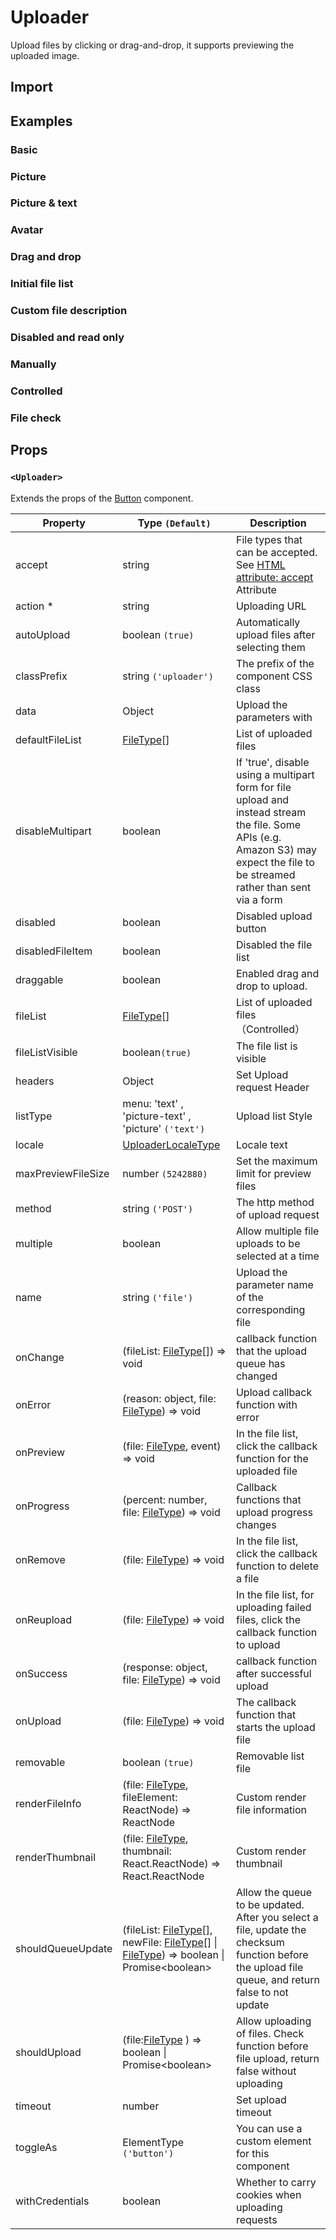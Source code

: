 # Uploader

Upload files by clicking or drag-and-drop, it supports previewing the uploaded image.

## Import

<!--{include:(components/uploader/fragments/import.md)}-->

## Examples

### Basic

<!--{include:`basic.md`}-->

### Picture

<!--{include:`picture.md`}-->

### Picture & text

<!--{include:`picture-text.md`}-->

### Avatar

<!--{include:`avatar.md`}-->

### Drag and drop

<!--{include:`drag-and-drop.md`}-->

### Initial file list

<!--{include:`file-list.md`}-->

### Custom file description

<!--{include:`file-list-custom.md`}-->

### Disabled and read only

<!--{include:`disabled.md`}-->

### Manually

<!--{include:`manually.md`}-->

### Controlled

<!--{include:`controlled.md`}-->

### File check

<!--{include:`check.md`}-->

## Props

### `<Uploader>`

Extends the props of the [Button](/components/button/) component.

| Property           | Type `(Default)`                                                                                                             | Description                                                                                                                                                                      |
| ------------------ | ---------------------------------------------------------------------------------------------------------------------------- | -------------------------------------------------------------------------------------------------------------------------------------------------------------------------------- |
| accept             | string                                                                                                                       | File types that can be accepted. See [HTML attribute: accept](https://developer.mozilla.org/en-US/docs/Web/HTML/Attributes/accept) Attribute                                     |
| action \*          | string                                                                                                                       | Uploading URL                                                                                                                                                                    |
| autoUpload         | boolean `(true)`                                                                                                             | Automatically upload files after selecting them                                                                                                                                  |
| classPrefix        | string `('uploader')`                                                                                                        | The prefix of the component CSS class                                                                                                                                            |
| data               | Object                                                                                                                       | Upload the parameters with                                                                                                                                                       |
| defaultFileList    | [FileType][file][]                                                                                                           | List of uploaded files                                                                                                                                                           |
| disableMultipart   | boolean                                                                                                                      | If 'true', disable using a multipart form for file upload and instead stream the file. Some APIs (e.g. Amazon S3) may expect the file to be streamed rather than sent via a form |
| disabled           | boolean                                                                                                                      | Disabled upload button                                                                                                                                                           |
| disabledFileItem   | boolean                                                                                                                      | Disabled the file list                                                                                                                                                           |
| draggable          | boolean                                                                                                                      | Enabled drag and drop to upload.                                                                                                                                                 |
| fileList           | [FileType][file][]                                                                                                           | List of uploaded files （Controlled）                                                                                                                                            |
| fileListVisible    | boolean`(true)`                                                                                                              | The file list is visible                                                                                                                                                         |
| headers            | Object                                                                                                                       | Set Upload request Header                                                                                                                                                        |
| listType           | menu: 'text' , 'picture-text' , 'picture' `('text')`                                                                         | Upload list Style                                                                                                                                                                |
| locale             | [UploaderLocaleType](/guide/i18n/#uploader)                                                                                  | Locale text                                                                                                                                                                      |
| maxPreviewFileSize | number `(5242880)`                                                                                                           | Set the maximum limit for preview files                                                                                                                                          |
| method             | string `('POST')`                                                                                                            | The http method of upload request                                                                                                                                                |
| multiple           | boolean                                                                                                                      | Allow multiple file uploads to be selected at a time                                                                                                                             |
| name               | string `('file')`                                                                                                            | Upload the parameter name of the corresponding file                                                                                                                              |
| onChange           | (fileList: [FileType][file][]) => void                                                                                       | callback function that the upload queue has changed                                                                                                                              |
| onError            | (reason: object, file: [FileType][file]) => void                                                                             | Upload callback function with error                                                                                                                                              |
| onPreview          | (file: [FileType][file], event) => void                                                                                      | In the file list, click the callback function for the uploaded file                                                                                                              |
| onProgress         | (percent: number, file: [FileType][file]) => void                                                                            | Callback functions that upload progress changes                                                                                                                                  |
| onRemove           | (file: [FileType][file]) => void                                                                                             | In the file list, click the callback function to delete a file                                                                                                                   |
| onReupload         | (file: [FileType][file]) => void                                                                                             | In the file list, for uploading failed files, click the callback function to upload                                                                                              |
| onSuccess          | (response: object, file: [FileType][file]) => void                                                                           | callback function after successful upload                                                                                                                                        |
| onUpload           | (file: [FileType][file]) => void                                                                                             | The callback function that starts the upload file                                                                                                                                |
| removable          | boolean `(true)`                                                                                                             | Removable list file                                                                                                                                                              |
| renderFileInfo     | (file: [FileType][file], fileElement: ReactNode) => ReactNode                                                                | Custom render file information                                                                                                                                                   |
| renderThumbnail    | (file: [FileType][file], thumbnail: React.ReactNode) => React.ReactNode                                                      | Custom render thumbnail                                                                                                                                                          |
| shouldQueueUpdate  | (fileList: [FileType][file][], newFile: [FileType][file][] &#124; [FileType][file]) => boolean &#124; Promise&lt;boolean&gt; | Allow the queue to be updated. After you select a file, update the checksum function before the upload file queue, and return false to not update                                |
| shouldUpload       | (file:[FileType][file] ) => boolean &#124; Promise&lt;boolean&gt;                                                            | Allow uploading of files. Check function before file upload, return false without uploading                                                                                      |
| timeout            | number                                                                                                                       | Set upload timeout                                                                                                                                                               |
| toggleAs           | ElementType `('button')`                                                                                                     | You can use a custom element for this component                                                                                                                                  |
| withCredentials    | boolean                                                                                                                      | Whether to carry cookies when uploading requests                                                                                                                                 |

<!--{include:(_common/types/file-type.md)}-->

[file]: #code-ts-file-type-code
